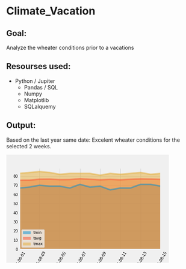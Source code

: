 # Climate_Vacation
## Goal:
Analyze the wheater conditions prior to a vacations

## Resourses used:
* Python / Jupiter
  * Pandas / SQL
  * Numpy
  * Matplotlib
  * SQLalquemy
  
## Output:
Based on the last year same date:
Excelent wheater conditions for the selected 2 weeks.

![picture](Min_Avg_Max_LastYear.png)
